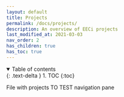 ```yaml
---
layout: default
title: Projects
permalink: /docs/projects/
description: An overview of EECi projects
last_modified_at: 2021-03-03
nav_order: 2
has_children: true
has_toc: true
---
```


<details open markdown="block">
  <summary>
    Table of contents
  </summary>
  {: .text-delta }
1. TOC
{:toc}
</details>


File with projects
TO TEST navigation pane

<!-- {% include_relative energy.md %} -->

<!-- {% include_relative urbanfarming.md %} -->

